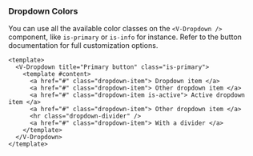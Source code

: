 ### Dropdown Colors

You can use all the available color classes on
the `<V-Dropdown />` component, like `is-primary`
or `is-info` for instance.
Refer to the button documentation for full customization options.

<!--code-->

```vue
<template>
  <V-Dropdown title="Primary button" class="is-primary">
    <template #content>
      <a href="#" class="dropdown-item"> Dropdown item </a>
      <a href="#" class="dropdown-item"> Other dropdown item </a>
      <a href="#" class="dropdown-item is-active"> Active dropdown item </a>
      <a href="#" class="dropdown-item"> Other dropdown item </a>
      <hr class="dropdown-divider" />
      <a href="#" class="dropdown-item"> With a divider </a>
    </template>
  </V-Dropdown>
</template>
```

<!--/code-->

<!--example-->

<div class="field is-grouped">
  <div class="control">
    <V-Dropdown title="Primary button" class="is-primary">
      <template #content>
        <a href="#" class="dropdown-item"> Dropdown item </a>
        <a href="#" class="dropdown-item"> Other dropdown item </a>
        <a href="#" class="dropdown-item is-active"> Active dropdown item </a>
        <a href="#" class="dropdown-item"> Other dropdown item </a>
        <hr class="dropdown-divider" />
        <a href="#" class="dropdown-item"> With a divider </a>
      </template>
    </V-Dropdown>
  </div>

  <div class="control">
    <V-Dropdown title="Danger button" class="is-info">
      <template #content>
        <a href="#" class="dropdown-item"> Dropdown item </a>
        <a href="#" class="dropdown-item"> Other dropdown item </a>
        <a href="#" class="dropdown-item is-active"> Active dropdown item </a>
        <a href="#" class="dropdown-item"> Other dropdown item </a>
        <hr class="dropdown-divider" />
        <a href="#" class="dropdown-item"> With a divider </a>
      </template>
    </V-Dropdown>
  </div>
</div>

<!--/example-->
